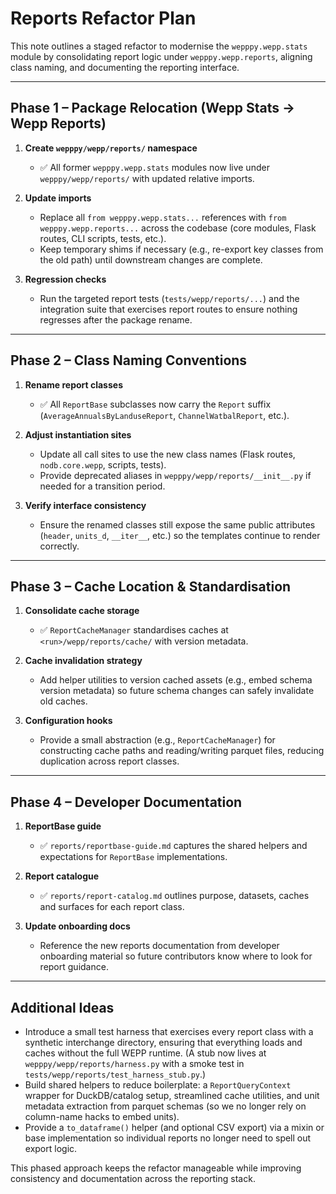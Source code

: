 # Reports Refactor Plan

This note outlines a staged refactor to modernise the `wepppy.wepp.stats`
module by consolidating report logic under `wepppy.wepp.reports`, aligning
class naming, and documenting the reporting interface.

---

## Phase 1 – Package Relocation (Wepp Stats → Wepp Reports)

1. **Create `wepppy/wepp/reports/` namespace**
   - ✅ All former `wepppy.wepp.stats` modules now live under
     `wepppy/wepp/reports/` with updated relative imports.

2. **Update imports**
   - Replace all `from wepppy.wepp.stats...` references with
     `from wepppy.wepp.reports...` across the codebase (core modules,
     Flask routes, CLI scripts, tests, etc.).
   - Keep temporary shims if necessary (e.g., re-export key classes from
     the old path) until downstream changes are complete.

3. **Regression checks**
   - Run the targeted report tests (`tests/wepp/reports/...`) and the
     integration suite that exercises report routes to ensure nothing
     regresses after the package rename.

---

## Phase 2 – Class Naming Conventions

1. **Rename report classes**
   - ✅ All `ReportBase` subclasses now carry the `Report` suffix
     (`AverageAnnualsByLanduseReport`, `ChannelWatbalReport`, etc.).

2. **Adjust instantiation sites**
   - Update all call sites to use the new class names (Flask routes,
     `nodb.core.wepp`, scripts, tests).
   - Provide deprecated aliases in `wepppy/wepp/reports/__init__.py` if
     needed for a transition period.

3. **Verify interface consistency**
   - Ensure the renamed classes still expose the same public attributes
     (`header`, `units_d`, `__iter__`, etc.) so the templates continue to
     render correctly.

---

## Phase 3 – Cache Location & Standardisation

1. **Consolidate cache storage**
   - ✅ `ReportCacheManager` standardises caches at
     `<run>/wepp/reports/cache/` with version metadata.

2. **Cache invalidation strategy**
   - Add helper utilities to version cached assets (e.g., embed schema
     version metadata) so future schema changes can safely invalidate old
     caches.

3. **Configuration hooks**
   - Provide a small abstraction (e.g., `ReportCacheManager`) for
     constructing cache paths and reading/writing parquet files, reducing
     duplication across report classes.

---

## Phase 4 – Developer Documentation

1. **ReportBase guide**
   - ✅ `reports/reportbase-guide.md` captures the shared helpers and
     expectations for `ReportBase` implementations.

2. **Report catalogue**
   - ✅ `reports/report-catalog.md` outlines purpose, datasets, caches and
     surfaces for each report class.

3. **Update onboarding docs**
   - Reference the new reports documentation from developer onboarding
     material so future contributors know where to look for report
     guidance.

---

## Additional Ideas

- Introduce a small test harness that exercises every report class with a
  synthetic interchange directory, ensuring that everything loads and
  caches without the full WEPP runtime. (A stub now lives at
  `wepppy/wepp/reports/harness.py` with a smoke test in
  `tests/wepp/reports/test_harness_stub.py`.)
- Build shared helpers to reduce boilerplate: a `ReportQueryContext`
  wrapper for DuckDB/catalog setup, streamlined cache utilities, and
  unit metadata extraction from parquet schemas (so we no longer rely on
  column-name hacks to embed units).
- Provide a `to_dataframe()` helper (and optional CSV export) via a mixin
  or base implementation so individual reports no longer need to spell
  out export logic.

This phased approach keeps the refactor manageable while improving
consistency and documentation across the reporting stack.
